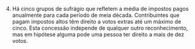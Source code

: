 ﻿4. Há cinco grupos de sufrágio que refletem a média de impostos pagos anualmente para cada período de meia década. Contribuintes que pagam impostos altos têm direito a votos extras até um máximo de cinco. Esta concessão independe de qualquer outro reconhecimento, mas em hipótese alguma pode uma pessoa ter direito a mais de dez votos.